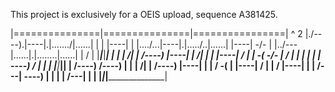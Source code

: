 This project is exclusively for a OEIS upload, sequence A381425.

|===============|===============|================| ^ 2
|./----).|----|.|......./|......| |    |  |----| |
|..../...|----|.|...../..|......| |----|     -/- |
|../---|......|.|........|......|      |    /    |
|_______________|_______________|________________|
| |    |    /|  | /----) |----| |        /|      |
| |----|  /  |  |    -(     -/- |      /  |      |
|      |     |  | \----)   /    |         |      |
|_______________|_______________|________________|
| /----) /----) | |    |    /|  | /----) |----|  |
|    /      -(  | |----|  /  |  |    /   |----|  |
|  /---| \----) |      |     |  |  /---|      |  |
|_______________|_______________|________________|
